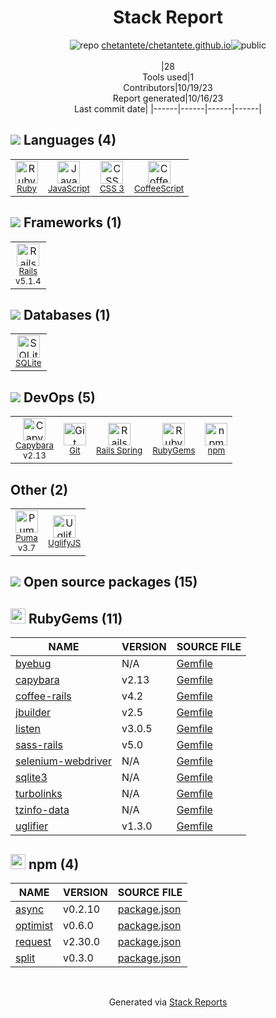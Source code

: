 <div align="center">

# Stack Report
![](https://img.stackshare.io/repo.svg "repo") [chetantete/chetantete.github.io](https://github.com/chetantete/chetantete.github.io)![](https://img.stackshare.io/public_badge.svg "public")
<br/><br/>
|28<br/>Tools used|1<br/>Contributors|10/19/23 <br/>Report generated|10/16/23<br/>Last commit date|
|------|------|------|------|
</div>

## <img src='https://img.stackshare.io/languages.svg'/> Languages (4)
<table><tr>
  <td align='center'>
  <img width='36' height='36' src='https://img.stackshare.io/service/989/ruby.png' alt='Ruby'>
  <br>
  <sub><a href="https://www.ruby-lang.org">Ruby</a></sub>
  <br>
  <sub></sub>
</td>

<td align='center'>
  <img width='36' height='36' src='https://img.stackshare.io/service/1209/javascript.jpeg' alt='JavaScript'>
  <br>
  <sub><a href="https://developer.mozilla.org/en-US/docs/Web/JavaScript">JavaScript</a></sub>
  <br>
  <sub></sub>
</td>

<td align='center'>
  <img width='36' height='36' src='https://img.stackshare.io/service/6727/css.png' alt='CSS 3'>
  <br>
  <sub><a href="https://developer.mozilla.org/en-US/docs/Web/CSS/CSS3">CSS 3</a></sub>
  <br>
  <sub></sub>
</td>

<td align='center'>
  <img width='36' height='36' src='https://img.stackshare.io/service/1178/slQydAMv.png' alt='CoffeeScript'>
  <br>
  <sub><a href="http://coffeescript.org/">CoffeeScript</a></sub>
  <br>
  <sub></sub>
</td>

</tr>
</table>

## <img src='https://img.stackshare.io/frameworks.svg'/> Frameworks (1)
<table><tr>
  <td align='center'>
  <img width='36' height='36' src='https://img.stackshare.io/service/990/x57_Lorv.png' alt='Rails'>
  <br>
  <sub><a href="http://rubyonrails.org/">Rails</a></sub>
  <br>
  <sub>v5.1.4</sub>
</td>

</tr>
</table>

## <img src='https://img.stackshare.io/databases.svg'/> Databases (1)
<table><tr>
  <td align='center'>
  <img width='36' height='36' src='https://img.stackshare.io/service/1071/sqlite.jpg' alt='SQLite'>
  <br>
  <sub><a href="http://www.sqlite.org/">SQLite</a></sub>
  <br>
  <sub></sub>
</td>

</tr>
</table>

## <img src='https://img.stackshare.io/devops.svg'/> DevOps (5)
<table><tr>
  <td align='center'>
  <img width='36' height='36' src='https://img.stackshare.io/service/2595/capybara.png' alt='Capybara'>
  <br>
  <sub><a href="http://jnicklas.github.io/capybara/">Capybara</a></sub>
  <br>
  <sub>v2.13</sub>
</td>

<td align='center'>
  <img width='36' height='36' src='https://img.stackshare.io/service/1046/git.png' alt='Git'>
  <br>
  <sub><a href="http://git-scm.com/">Git</a></sub>
  <br>
  <sub></sub>
</td>

<td align='center'>
  <img width='36' height='36' src='https://img.stackshare.io/no-img-open-source.png' alt='Rails Spring'>
  <br>
  <sub><a href="https://github.com/rails/spring">Rails Spring</a></sub>
  <br>
  <sub></sub>
</td>

<td align='center'>
  <img width='36' height='36' src='https://img.stackshare.io/service/12795/5jL6-BA5_400x400.jpeg' alt='RubyGems'>
  <br>
  <sub><a href="https://rubygems.org/">RubyGems</a></sub>
  <br>
  <sub></sub>
</td>

<td align='center'>
  <img width='36' height='36' src='https://img.stackshare.io/service/1120/lejvzrnlpb308aftn31u.png' alt='npm'>
  <br>
  <sub><a href="https://www.npmjs.com/">npm</a></sub>
  <br>
  <sub></sub>
</td>

</tr>
</table>

## Other (2)
<table><tr>
  <td align='center'>
  <img width='36' height='36' src='https://img.stackshare.io/service/1055/favicon.png' alt='Puma'>
  <br>
  <sub><a href="http://puma.io/">Puma</a></sub>
  <br>
  <sub>v3.7</sub>
</td>

<td align='center'>
  <img width='36' height='36' src='https://img.stackshare.io/service/2203/default_9058af6f02375a99f634f537d727e32df92ac262.png' alt='UglifyJS'>
  <br>
  <sub><a href="http://lisperator.net/uglifyjs/">UglifyJS</a></sub>
  <br>
  <sub></sub>
</td>

</tr>
</table>


## <img src='https://img.stackshare.io/group.svg' /> Open source packages (15)</h2>

## <img width='24' height='24' src='https://img.stackshare.io/service/12795/5jL6-BA5_400x400.jpeg'/> RubyGems (11)

|NAME|VERSION|SOURCE FILE|
|------|------|------|
|[byebug](https://github.com/deivid-rodriguez/byebug)|N/A|[Gemfile](https://github.com/chetantete/chetantete.github.io/blob/master/Gemfile)|
|[capybara](https://github.com/teamcapybara/capybara)|v2.13|[Gemfile](https://github.com/chetantete/chetantete.github.io/blob/master/Gemfile)|
|[coffee-rails](https://github.com/rails/coffee-rails)|v4.2|[Gemfile](https://github.com/chetantete/chetantete.github.io/blob/master/Gemfile)|
|[jbuilder](https://github.com/rails/jbuilder)|v2.5|[Gemfile](https://github.com/chetantete/chetantete.github.io/blob/master/Gemfile)|
|[listen](https://github.com/guard/listen)|v3.0.5|[Gemfile](https://github.com/chetantete/chetantete.github.io/blob/master/Gemfile)|
|[sass-rails](https://github.com/rails/sass-rails)|v5.0|[Gemfile](https://github.com/chetantete/chetantete.github.io/blob/master/Gemfile)|
|[selenium-webdriver](https://github.com/SeleniumHQ/selenium)|N/A|[Gemfile](https://github.com/chetantete/chetantete.github.io/blob/master/Gemfile)|
|[sqlite3](https://github.com/sparklemotion/sqlite3-ruby)|N/A|[Gemfile](https://github.com/chetantete/chetantete.github.io/blob/master/Gemfile)|
|[turbolinks](https://github.com/turbolinks/turbolinks)|N/A|[Gemfile](https://github.com/chetantete/chetantete.github.io/blob/master/Gemfile)|
|[tzinfo-data](http://tzinfo.github.io)|N/A|[Gemfile](https://github.com/chetantete/chetantete.github.io/blob/master/Gemfile)|
|[uglifier](http://github.com/lautis/uglifier)|v1.3.0|[Gemfile](https://github.com/chetantete/chetantete.github.io/blob/master/Gemfile)|


## <img width='24' height='24' src='https://img.stackshare.io/service/1120/lejvzrnlpb308aftn31u.png'/> npm (4)

|NAME|VERSION|SOURCE FILE|
|------|------|------|
|[async](https://caolan.github.io/async/)|v0.2.10|[package.json](https://github.com/chetantete/chetantete.github.io/blob/master/package.json)|
|[optimist](https://github.com/substack/node-optimist)|v0.6.0|[package.json](https://github.com/chetantete/chetantete.github.io/blob/master/package.json)|
|[request](https://github.com/request/request)|v2.30.0|[package.json](https://github.com/chetantete/chetantete.github.io/blob/master/package.json)|
|[split](http://github.com/dominictarr/split)|v0.3.0|[package.json](https://github.com/chetantete/chetantete.github.io/blob/master/package.json)|

<br/>
<div align='center'>

Generated via [Stack Reports](https://stackshare.io/stack-report)
